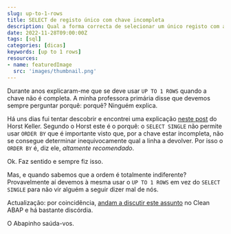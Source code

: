 ```yaml
---
slug: up-to-1-rows
title: SELECT de registo único com chave incompleta
description: Qual a forma correcta de selecionar um único registo com a chave incompleta?
date: 2022-11-28T09:00:00Z
tags: [sql]
categories: [dicas]
keywords: [up to 1 rows]
resources:
- name: featuredImage
  src: 'images/thumbnail.png'
---
```


Durante anos explicaram-me que se deve usar `UP TO 1 ROWS` quando a chave não é completa. A minha professora primária disse que devemos sempre perguntar porquê: porquê? Ninguém explica.

<!--more-->

Há uns dias fui tentar descobrir e encontrei uma explicação [neste post][1] do Horst Keller. Segundo o Horst este é o porquê: o `SELECT SINGLE` não permite usar `ORDER BY` que é importante visto que, por a chave estar incompleta, não se consegue determinar inequivocamente qual a linha a devolver. Por isso o `ORDER BY` é, diz ele, _altamente recomendado_.

Ok. Faz sentido e sempre fiz isso.

Mas, e quando sabemos que a ordem é totalmente indiferente? Provavelmente aí devemos à mesma usar o `UP TO 1 ROWS` em vez do `SELECT SINGLE` para não vir alguém a seguir dizer mal de nós.

Actualização: por coincidência, [andam a discutir este assunto][2] no Clean ABAP e há bastante discórdia.

O Abapinho saúda-vos.

[1]: <https://blogs.sap.com/2016/06/11/select-single-vs-select-up-to-1-rows/>
[2]: <https://github.com/SAP/styleguides/issues/179>
